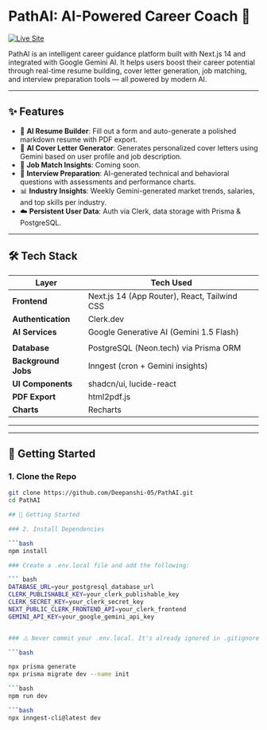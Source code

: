 # PathAI: AI-Powered Career Coach 🚀

[![Live Site](https://img.shields.io/badge/Live-Demo-blue?style=for-the-badge&logo=vercel)](https://path-ai-31u1.vercel.app/)


PathAI is an intelligent career guidance platform built with Next.js 14 and integrated with Google Gemini AI. It helps users boost their career potential through real-time resume building, cover letter generation, job matching, and interview preparation tools — all powered by modern AI.

---

## ✨ Features

- 🌟 **AI Resume Builder**: Fill out a form and auto-generate a polished markdown resume with PDF export.
- 📄 **AI Cover Letter Generator**: Generates personalized cover letters using Gemini based on user profile and job description.
- 🎯 **Job Match Insights**: Coming soon.
- 🎤 **Interview Preparation**: AI-generated technical and behavioral questions with assessments and performance charts.
- 📊 **Industry Insights**: Weekly Gemini-generated market trends, salaries, and top skills per industry.
- ☁️ **Persistent User Data**: Auth via Clerk, data storage with Prisma & PostgreSQL.

---

## 🛠️ Tech Stack

| Layer              | Tech Used                                           |
|--------------------|-----------------------------------------------------|
| **Frontend**       | Next.js 14 (App Router), React, Tailwind CSS        |
| **Authentication** | Clerk.dev                                           |
| **AI Services**    | Google Generative AI (Gemini 1.5 Flash)             |
|    |                                           |
| **Database**       | PostgreSQL (Neon.tech) via Prisma ORM               |
| **Background Jobs**| Inngest (cron + Gemini insights)                    |
| **UI Components**  | shadcn/ui, lucide-react                             |
| **PDF Export**     | html2pdf.js                                         |
| **Charts**         | Recharts                                            |

---


---

## 🚀 Getting Started

### 1. Clone the Repo

```bash
git clone https://github.com/Deepanshi-05/PathAI.git
cd PathAI

## 🚀 Getting Started

### 2. Install Dependencies

```bash
npm install

### Create a .env.local file and add the following:

``` bash
DATABASE_URL=your_postgresql_database_url
CLERK_PUBLISHABLE_KEY=your_clerk_publishable_key
CLERK_SECRET_KEY=your_clerk_secret_key
NEXT_PUBLIC_CLERK_FRONTEND_API=your_clerk_frontend
GEMINI_API_KEY=your_google_gemini_api_key


### ⚠️ Never commit your .env.local. It's already ignored in .gitignore.

```bash

npx prisma generate
npx prisma migrate dev --name init

```bash
npm run dev

```bash
npx inngest-cli@latest dev

